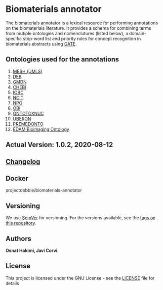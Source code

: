 # Biomaterials annotator

The biomaterials annotator is a lexical resource for performing annotations on the biomaterials literature. It provides a schema for combining terms from mutiple ontologies and nomenclutures (listed below), a domain-specific stop-word list and priority rules for concept recognition in biomaterials abstracts using [GATE](https://gate.ac.uk/overview.html).   


## Ontologies used for the annotations 
1. [MESH (UMLS)](https://bioportal.bioontology.org/ontologies/MESH)
2. [DEB](https://bioportal.bioontology.org/ontologies/DEB)
3. [GMDN](https://www.gmdnagency.org/)
4. [CHEBI](https://bioportal.bioontology.org/ontologies/CHEBI)
5. [IOBC](https://bioportal.bioontology.org/ontologies/IOBC)
6. [NCIT](https://bioportal.bioontology.org/ontologies/NCIT)
7. [NPO](https://bioportal.bioontology.org/ontologies/NPO)
8. [OBI](https://bioportal.bioontology.org/ontologies/OBI)
9. [ONTOTOXNUC](https://bioportal.bioontology.org/ontologies/ONTOTOXNUC)
10. [UBERON](https://bioportal.bioontology.org/ontologies/UBERON)
11. [PREMEDONTO](https://bioportal.bioontology.org/ontologies/PREMEDONTO)
12. [EDAM Bioimaging Ontology](https://bioportal.bioontology.org/ontologies/EDAM-BIOIMAGING)

## Actual Version: 1.0.2, 2020-08-12
## [Changelog](https://github.com/ProjectDebbie/Biomaterials_annotator/blob/master/CHANGELOG) 

## Docker

projectdebbie/biomaterials-annotator

## Versioning

We use [SemVer](http://semver.org/) for versioning. For the versions available, see the [tags on this repository](https://github.com/ProjectDebbie/Biomaterials_annotator/tags). 

## Authors

**Osnat Hakimi, Javi Corvi** 


## License

This project is licensed under the GNU License - see the [LICENSE](LICENSE) file for details




		
		
